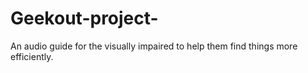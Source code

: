 # Geekout-project-
An audio guide for the visually impaired to help them find things more efficiently. 
